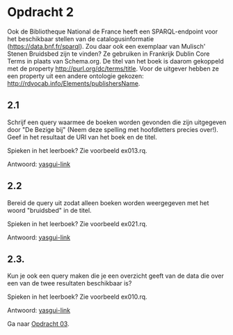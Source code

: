 # Opdracht 2 
Ook de Bibliotheque National de France heeft een SPARQL-endpoint voor het beschikbaar stellen van de catalogusinformatie (https://data.bnf.fr/sparql). Zou daar ook een exemplaar van Mulisch' Stenen Bruidsbed zijn te vinden? Ze gebruiken in Frankrijk Dublin Core Terms in plaats van Schema.org. De titel van het boek is daarom gekoppeld met de property <http://purl.org/dc/terms/title>. Voor de uitgever hebben ze een property uit een andere ontologie gekozen: <http://rdvocab.info/Elements/publishersName>.

## 2.1 
Schrijf een query waarmee de boeken worden gevonden die zijn uitgegeven door "De Bezige bij" (Neem deze spelling met hoofdletters precies over!). Geef in het resultaat de URI van het boek en de titel.

Spieken in het leerboek? Zie voorbeeld ex013.rq.

Antwoord: [yasgui-link](https://api.triplydb.com/s/Yx_9iyXqS)

## 2.2 
Bereid de query uit zodat alleen boeken worden weergegeven met het woord "bruidsbed" in de titel.

Spieken in het leerboek? Zie voorbeeld ex021.rq.

Antwoord: [yasgui-link](https://api.triplydb.com/s/q7JAIQh_n)

## 2.3. 
Kun je ook een query maken die je een overzicht geeft van de data die over een van de twee resultaten beschikbaar is?

Spieken in het leerboek? Zie voorbeeld ex010.rq.

Antwoord: [yasgui-link](https://api.triplydb.com/s/vLITihRww)

Ga naar [Opdracht 03](opdracht03.md).